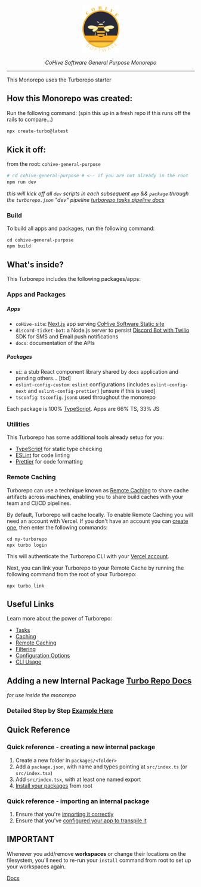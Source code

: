 <p align="center">
  <img src="packages/ui/assets/Circle_Logo_Light_Text_Square.png" width="100"/>
</p>
<p align="center"><em>CoHive Software General Purpose Monorepo</em></p>

---

This Monorepo uses the Turborepo starter

## How this Monorepo was created:

Run the following command:
(spin this up in a fresh repo if this runs off the rails to compare...)

```sh
npx create-turbo@latest
```

## Kick it off:
from the root: `cohive-general-purpose`
```sh
# cd cohive-general-purpose # <-- if you are not already in the root
npm run dev
```
_this will kick off all `dev` scripts in each subsequent `app` && `package` through the `turborepo.json` "dev" pipeline_
_[turborepo tasks pipeline docs](https://turbo.build/repo/docs/handbook/dev#setup-with-turborepo)_

### Build

To build all apps and packages, run the following command:

```
cd cohive-general-purpose
npm build
```

## What's inside?

This Turborepo includes the following packages/apps:

### Apps and Packages
##### Apps
- `coHive-site`: [Next.js](https://nextjs.org/) app serving [CoHive Software Static site](https://github.com/CoHive-Software/CoHive-Site)
- `discord-ticket-bot`: a Node.js server to persist [Discord Bot with Twilio](https://github.com/CoHive-Software/discord-ticket-bot) SDK for SMS and Email push notifications
- `docs`: documentation of the APIs
##### Packages
- `ui`: a stub React component library shared by `docs` application and pending others... [tbd]
- `eslint-config-custom`: `eslint` configurations (includes `eslint-config-next` and `eslint-config-prettier`) [unsure if this is used]
- `tsconfig`: `tsconfig.json`s used throughout the monorepo

Each package is 100% [TypeScript](https://www.typescriptlang.org/).
Apps are 66% TS, 33% JS

### Utilities

This Turborepo has some additional tools already setup for you:

- [TypeScript](https://www.typescriptlang.org/) for static type checking
- [ESLint](https://eslint.org/) for code linting
- [Prettier](https://prettier.io) for code formatting

### Remote Caching

Turborepo can use a technique known as [Remote Caching](https://turbo.build/repo/docs/core-concepts/remote-caching) to share cache artifacts across machines, enabling you to share build caches with your team and CI/CD pipelines.

By default, Turborepo will cache locally. To enable Remote Caching you will need an account with Vercel. If you don't have an account you can [create one](https://vercel.com/signup), then enter the following commands:

```
cd my-turborepo
npx turbo login
```

This will authenticate the Turborepo CLI with your [Vercel account](https://vercel.com/docs/concepts/personal-accounts/overview).

Next, you can link your Turborepo to your Remote Cache by running the following command from the root of your Turborepo:

```
npx turbo link
```

## Useful Links

Learn more about the power of Turborepo:

- [Tasks](https://turbo.build/repo/docs/core-concepts/monorepos/running-tasks)
- [Caching](https://turbo.build/repo/docs/core-concepts/caching)
- [Remote Caching](https://turbo.build/repo/docs/core-concepts/remote-caching)
- [Filtering](https://turbo.build/repo/docs/core-concepts/monorepos/filtering)
- [Configuration Options](https://turbo.build/repo/docs/reference/configuration)
- [CLI Usage](https://turbo.build/repo/docs/reference/command-line-reference)

## Adding a new Internal Package [Turbo Repo Docs](https://turbo.build/repo/docs/handbook/sharing-code/internal-packages)
_for use inside the monorepo_
### Detailed Step by Step [Example Here](./ADD_MONO_REPO_PACKAGE.md)

## Quick Reference
### Quick reference - creating a new internal package
1. Create a new folder in `packages/<folder>`
2. Add a `package.json`, with name and types pointing at `src/index.ts` (or `src/index.tsx`)
3. Add `src/index.tsx`, with at least one named export
4. [Install your packages](https://turbo.build/repo/docs/handbook/package-installation) from root

### Quick reference - importing an internal package
1. Ensure that you're [importing it correctly](https://turbo.build/repo/docs/handbook/sharing-code/internal-packages#3-import-the-package)
2. Ensure that you've [configured your app to transpile it](https://turbo.build/repo/docs/handbook/sharing-code/internal-packages#6-configuring-your-app)

## IMPORTANT

Whenever you add/remove **workspaces** or change their locations on the filesystem, you'll need to re-run your `install` command from root to set up your workspaces again.

[Docs](https://turbo.build/repo/docs/handbook/workspaces#managing-workspaces)